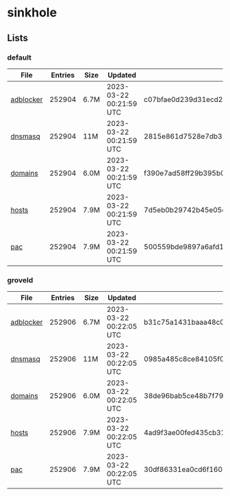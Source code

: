 # sinkhole

## Lists

### default

|File|Entries|Size|Updated|Hash|
|-|-|-|-|-|
|[adblocker](https://raw.githubusercontent.com/groveld/sinkhole/lists/default/adblocker.txt)|252904|6.7M|2023-03-22 00:21:59 UTC|c07bfae0d239d31ecd218f184a590284b3597e9af15a4818d96e8cf0755eed7b|
|[dnsmasq](https://raw.githubusercontent.com/groveld/sinkhole/lists/default/dnsmasq.txt)|252904|11M|2023-03-22 00:21:59 UTC|2815e861d7528e7db3267026ff6edc1f10d426a198f47c73851ba1ef4ba31771|
|[domains](https://raw.githubusercontent.com/groveld/sinkhole/lists/default/domains.txt)|252904|6.0M|2023-03-22 00:21:59 UTC|f390e7ad58ff29b395b0d8152730ec44b5f75146b2bc6f9341a5f9c99e03a325|
|[hosts](https://raw.githubusercontent.com/groveld/sinkhole/lists/default/hosts.txt)|252904|7.9M|2023-03-22 00:21:59 UTC|7d5eb0b29742b45e05dae6c7316bb3492a564064b593aba3ed22bb2b40e8c8f4|
|[pac](https://raw.githubusercontent.com/groveld/sinkhole/lists/default/pac.txt)|252904|7.9M|2023-03-22 00:21:59 UTC|500559bde9897a6afd15af1273d4e595c633fe7611533d9dfad19325c824a274|

### groveld

|File|Entries|Size|Updated|Hash|
|-|-|-|-|-|
|[adblocker](https://raw.githubusercontent.com/groveld/sinkhole/lists/groveld/adblocker.txt)|252906|6.7M|2023-03-22 00:22:05 UTC|b31c75a1431baaa48c003b0dc7eab1341ebc63b58336dc71a4be546dc67330f7|
|[dnsmasq](https://raw.githubusercontent.com/groveld/sinkhole/lists/groveld/dnsmasq.txt)|252906|11M|2023-03-22 00:22:05 UTC|0985a485c8ce84105f0dfec37536ff49ac07d4e4831f80e2b5701df843b3a36c|
|[domains](https://raw.githubusercontent.com/groveld/sinkhole/lists/groveld/domains.txt)|252906|6.0M|2023-03-22 00:22:05 UTC|38de96bab5ce48b7f79fcf6d0c32756519d8e18ad27352f8a787b9aaf4618db3|
|[hosts](https://raw.githubusercontent.com/groveld/sinkhole/lists/groveld/hosts.txt)|252906|7.9M|2023-03-22 00:22:05 UTC|4ad9f3ae00fed435cb31129f9b91ca6c51f2acc4ba9fb9a70204a640756b0ce1|
|[pac](https://raw.githubusercontent.com/groveld/sinkhole/lists/groveld/pac.txt)|252906|7.9M|2023-03-22 00:22:05 UTC|30df86331ea0cd6f1607c462c56d732cb6e0ce51d9ce8722bd04c9abdf40fe92|
